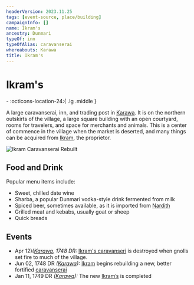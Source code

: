 ```yaml
---
headerVersion: 2023.11.25
tags: [event-source, place/building]
campaignInfo: []
name: Ikram's
ancestry: Dunmari
typeOf: inn
typeOfAlias: caravanserai
whereabouts: Karawa
title: Ikram's
---
```

# Ikram's
<div class="grid cards ext-narrow-margin ext-one-column" markdown>
-    :octicons-location-24:{ .lg .middle }   
</div>


A large caravanserai, inn, and trading post in [Karawa](<./karawa.md>). It is on the northern outskirts of the village, a large square building with an open courtyard, rooms for travelers, and space for merchants and animals. This is a center of commence in the village when the market is deserted, and many things can be acquired from [Ikram](<../../../../../people/dunmari/ikram.md>), the proprietor. 

![Ikram Caravanserai Rebuilt](../../../../../assets/ikram-caravanserai-rebuilt.png)

## Food and Drink

Popular menu items include:
- Sweet, chilled date wine
- Sharba, a popular Dunmari vodka-style drink fermented from milk
- Spiced beer, sometimes available, as it is imported from [Nardith](<../../nardith/nardith.md>)
- Grilled meat and kebabs, usually goat or sheep
- Quick breads

## Events

- Apr 12)*([Karawa](<./karawa.md>), 1748 DR:* [Ikram's caravanseri](<./ikrams.md>) is destroyed when gnolls set fire to much of the village. 
- Jun 02, 1748 DR *([Karawa](<./karawa.md>)):* [Ikram](<../../../../../people/dunmari/ikram.md>) begins rebuilding a new, better fortified [caravanserai](<./ikrams.md>)
- Jan 11, 1749 DR *([Karawa](<./karawa.md>)):* The new [Ikram’s](<./ikrams.md>) is completed
